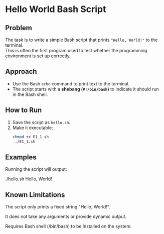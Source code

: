 # Hello World Bash Script

## Problem
The task is to write a simple Bash script that prints `"Hello, World!"` to the terminal.  
This is often the first program used to test whether the programming environment is set up correctly.

## Approach
- Use the Bash `echo` command to print text to the terminal.  
- The script starts with a **shebang (`#!/bin/bash`)** to indicate it should run in the Bash shell.  

## How to Run
1. Save the script as `hello.sh`.  
2. Make it executable:  
   ```bash
   chmod +x E1_1.sh
    ./E1_1.sh

## Examples

Running the script will output:

 ./hello.sh
Hello, World!

## Known Limitations

The script only prints a fixed string "Hello, World!".

It does not take any arguments or provide dynamic output.

Requires Bash shell (/bin/bash) to be installed on the system.